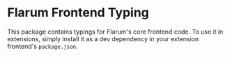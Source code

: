 # Flarum Frontend Typing

This package contains typings for Flarum's core frontend code.
To use it in extensions, simply install it as a dev dependency in your extension frontend's `package.json`.